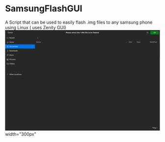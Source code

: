 # SamsungFlashGUI
A Script that can be used to easily flash .img files to any samsung phone using Linux ( uses Zenity GUI)
<img src="FileSelect.png"> width="300px"
